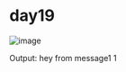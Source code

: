 # day19


![image](https://github.com/mmyh147/day19/assets/61750916/dde88069-78a7-44fb-a9f6-878267d51924)

Output:
hey from message1
1

